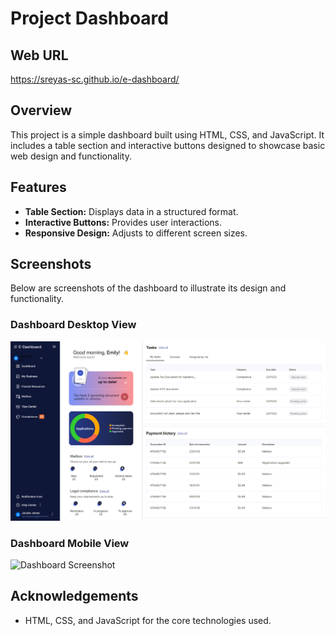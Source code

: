 # Project Dashboard

## Web URL
https://sreyas-sc.github.io/e-dashboard/

## Overview

This project is a simple dashboard built using HTML, CSS, and JavaScript. It includes a table section and interactive buttons designed to showcase basic web design and functionality.

## Features

- **Table Section:** Displays data in a structured format.
- **Interactive Buttons:** Provides user interactions.
- **Responsive Design:** Adjusts to different screen sizes.

## Screenshots

Below are screenshots of the dashboard to illustrate its design and functionality.

### Dashboard Desktop View

![Dashboard Screenshot](Desktop-Dashboard.png)


### Dashboard Mobile View

![Dashboard Screenshot](screenshots/dashboard.png)

## Acknowledgements

- HTML, CSS, and JavaScript for the core technologies used.

